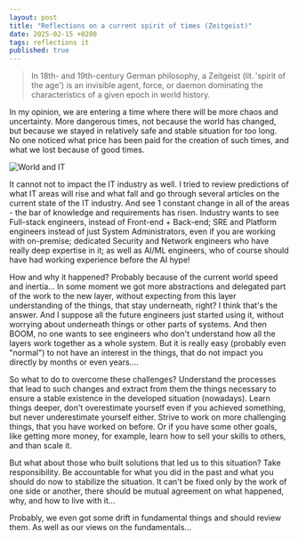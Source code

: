 ```yaml
---
layout: post
title: "Reflections on a current spirit of times (Zeitgeist)"
date: 2025-02-15 +0200
tags: reflections it
published: true
---
```


>In 18th- and 19th-century German philosophy, a Zeitgeist (lit. 'spirit of the age') is an invisible agent, force, or daemon dominating the characteristics of a given epoch in world history.

In my opinion, we are entering a time where there will be more chaos and uncertainty. More dangerous times, not because the world has changed, but because we stayed in relatively safe and stable situation for too long. No one noticed what price has been paid for the creation of such times, and what we lost because of good times.

![World and IT](../../../assets/pictures/World_and_IT.jpeg)

It cannot not to impact the IT industry as well. I tried to review predictions of what IT areas will rise and what fall and go through several articles on the current state of the IT industry. And see 1 constant change in all of the areas - the bar of knowledge and requirements has risen. Industry wants to see Full-stack engineers, instead of Front-end + Back-end; SRE and Platform engineers instead of just System Administrators, even if you are working with on-premise; dedicated Security and Network engineers who have really deep expertise in it; as well as AI/ML engineers, who of course should have had working experience before the AI hype! 

How and why it happened? Probably because of the current world speed and inertia...
In some moment we got more abstractions and delegated part of the work to the new layer, without expecting from this layer understanding of the things, that stay underneath, right? I think that's the answer. And I suppose all the future engineers just started using it, without worrying about underneath things or other parts of systems. And then BOOM, no one wants to see engineers who don't understand how all the layers work together as a whole system. But it is really easy (probably even "normal") to not have an interest in the things, that do not impact you directly by months or even years....

So what to do to overcome these challenges? Understand the processes that lead to such changes and extract from them the things necessary to ensure a stable existence in the developed situation (nowadays). Learn things deeper, don't overestimate yourself even if you achieved something, but never underestimate yourself either. Strive to work on more challenging things, that you have worked on before. Or if you have some other goals, like getting more money, for example, learn how to sell your skills to others, and than scale it.

But what about those who built solutions that led us to this situation? Take responsibility. Be accountable for what you did in the past and what you should do now to stabilize the situation.
It can't be fixed only by the work of one side or another, there should be mutual agreement on what happened, why, and how to live with it...

Probably, we even got some drift in fundamental things and should review them. As well as our views on the fundamentals...